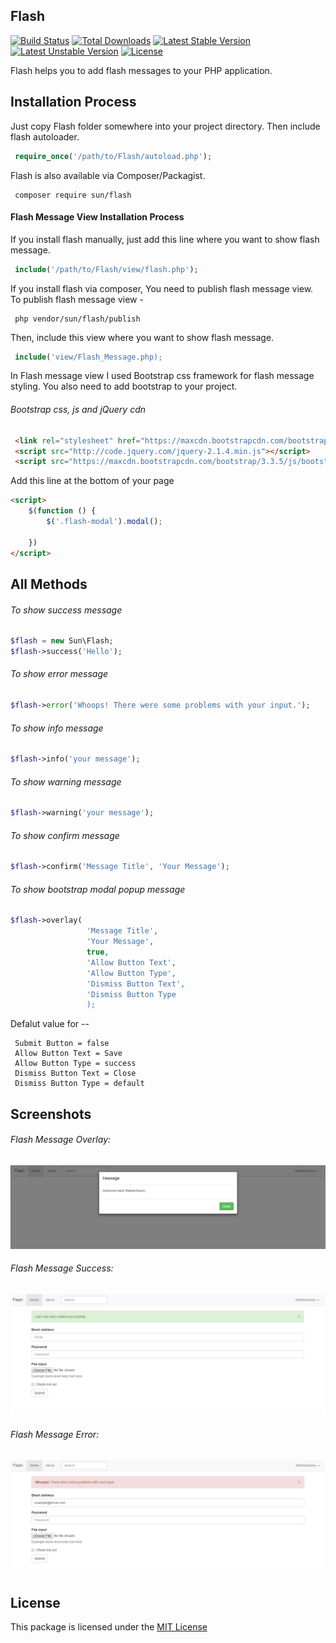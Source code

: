 ## Flash

[![Build Status](https://travis-ci.org/IftekherSunny/Flash.svg?branch=master)](https://travis-ci.org/IftekherSunny/Flash) [![Total Downloads](https://poser.pugx.org/sun/flash/downloads)](https://packagist.org/packages/sun/flash) [![Latest Stable Version](https://poser.pugx.org/sun/flash/v/stable)](https://packagist.org/packages/sun/flash) [![Latest Unstable Version](https://poser.pugx.org/sun/flash/v/unstable)](https://packagist.org/packages/sun/flash) [![License](https://poser.pugx.org/sun/flash/license)](https://packagist.org/packages/sun/flash)

Flash helps you to add flash messages to your PHP application.

## Installation Process

Just copy Flash folder somewhere into your project directory. Then include flash autoloader.

```php
 require_once('/path/to/Flash/autoload.php');
```

Flash is also available via Composer/Packagist.

```
 composer require sun/flash
```

#### Flash Message View Installation Process

If you install flash manually, just add this line where you want to show flash message.

```php
 include('/path/to/Flash/view/flash.php');
```
If you install flash via composer, You need to publish flash message view. To publish flash message view -

```
 php vendor/sun/flash/publish
```

Then, include this view where you want to show flash message.

```php
 include('view/Flash_Message.php);
```

In Flash message view I used Bootstrap css framework for flash message styling. You also need to add bootstrap to your project. 

###### Bootstrap css, js and jQuery cdn 
```html
 <link rel="stylesheet" href="https://maxcdn.bootstrapcdn.com/bootstrap/3.3.5/css/bootstrap.min.css">
 <script src="http://code.jquery.com/jquery-2.1.4.min.js"></script>
 <script src="https://maxcdn.bootstrapcdn.com/bootstrap/3.3.5/js/bootstrap.min.js"></script>
```

Add this line at the bottom of your page
 
 ```html
 <script>
     $(function () {
         $('.flash-modal').modal();
 
     })
 </script>
 ```

## All Methods

###### To show success message

```php
$flash = new Sun\Flash;
$flash->success('Hello');
```

###### To show error message

```php
$flash->error('Whoops! There were some problems with your input.');
```

###### To show info message

```php
$flash->info('your message');
```

###### To show warning message

```php
$flash->warning('your message');
```

###### To show confirm message

```php
$flash->confirm('Message Title', 'Your Message');
```

###### To show bootstrap modal popup message

```php
$flash->overlay(
                 'Message Title',
                 'Your Message',
                 true,
                 'Allow Button Text',
                 'Allow Button Type',
                 'Dismiss Button Text',
                 'Dismiss Button Type
                 );
```

Defalut value for --

```
 Submit Button = false
 Allow Button Text = Save
 Allow Button Type = success
 Dismiss Button Text = Close
 Dismiss Button Type = default
```

## Screenshots

###### Flash Message Overlay:
![Overlay view](https://github.com/IftekherSunny/screenshot/blob/master/Flash/overlay.png)

###### Flash Message Success:
![Overlay view](https://github.com/IftekherSunny/screenshot/blob/master/Flash/success.png)

###### Flash Message Error:
![Overlay view](https://github.com/IftekherSunny/screenshot/blob/master/Flash/error.png)

## License

This package is licensed under the [MIT License](https://github.com/IftekherSunny/flash/blob/master/LICENSE)
